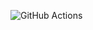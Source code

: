 ![GitHub Actions](https://github.com/arhor/aws-graphql-federation/actions/workflows/app-service-comments-CI.yml/badge.svg)
